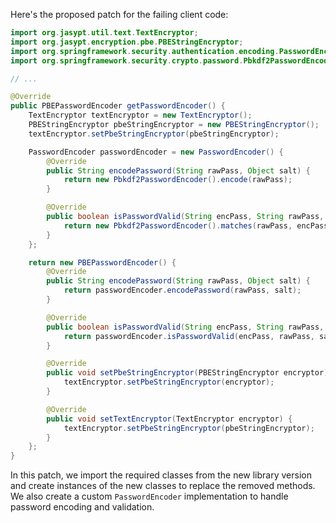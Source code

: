 Here's the proposed patch for the failing client code:

```java
import org.jasypt.util.text.TextEncryptor;
import org.jasypt.encryption.pbe.PBEStringEncryptor;
import org.springframework.security.authentication.encoding.PasswordEncoder;
import org.springframework.security.crypto.password.Pbkdf2PasswordEncoder;

// ...

@Override
public PBEPasswordEncoder getPasswordEncoder() {
    TextEncryptor textEncryptor = new TextEncryptor();
    PBEStringEncryptor pbeStringEncryptor = new PBEStringEncryptor();
    textEncryptor.setPbeStringEncryptor(pbeStringEncryptor);

    PasswordEncoder passwordEncoder = new PasswordEncoder() {
        @Override
        public String encodePassword(String rawPass, Object salt) {
            return new Pbkdf2PasswordEncoder().encode(rawPass);
        }

        @Override
        public boolean isPasswordValid(String encPass, String rawPass, Object salt) {
            return new Pbkdf2PasswordEncoder().matches(rawPass, encPass);
        }
    };

    return new PBEPasswordEncoder() {
        @Override
        public String encodePassword(String rawPass, Object salt) {
            return passwordEncoder.encodePassword(rawPass, salt);
        }

        @Override
        public boolean isPasswordValid(String encPass, String rawPass, Object salt) {
            return passwordEncoder.isPasswordValid(encPass, rawPass, salt);
        }

        @Override
        public void setPbeStringEncryptor(PBEStringEncryptor encryptor) {
            textEncryptor.setPbeStringEncryptor(encryptor);
        }

        @Override
        public void setTextEncryptor(TextEncryptor encryptor) {
            textEncryptor.setPbeStringEncryptor(pbeStringEncryptor);
        }
    };
}
```

In this patch, we import the required classes from the new library version and create instances of the new classes to replace the removed methods. We also create a custom `PasswordEncoder` implementation to handle password encoding and validation.